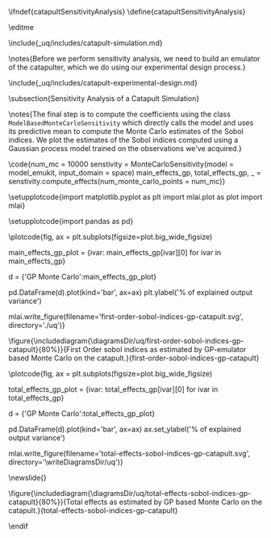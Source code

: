 \ifndef{catapultSensitivityAnalysis}
\define{catapultSensitivityAnalysis}


\editme


\include{_uq/includes/catapult-simulation.md}

\notes{Before we perform sensitivity analysis, we need to build an emulator of the catapulter, which we do using our experimental design process.}

\include{_uq/includes/catapult-experimental-design.md}

\subsection{Sensitivity Analysis of a Catapult Simulation}

\notes{The final step is to compute the coefficients using the class `ModelBasedMonteCarloSensitivity` which directly calls the model and uses its predictive mean to compute the Monte Carlo estimates of the Sobol indices. We plot the estimates of the Sobol indices computed using a Gaussian process model trained on the observations we've acquired.}

\code{num_mc = 10000
senstivity = MonteCarloSensitivity(model = model_emukit, input_domain = space)
main_effects_gp, total_effects_gp, _ = senstivity.compute_effects(num_monte_carlo_points = num_mc)}

\setupplotcode{import matplotlib.pyplot as plt
import mlai.plot as plot
import mlai}

\setupplotcode{import pandas as pd}

\plotcode{fig, ax = plt.subplots(figsize=plot.big_wide_figsize)

main_effects_gp_plot = {ivar: main_effects_gp[ivar][0] for ivar in main_effects_gp}

d = {'GP Monte Carlo':main_effects_gp_plot}

pd.DataFrame(d).plot(kind='bar', ax=ax)
plt.ylabel('% of explained output variance')

mlai.write_figure(filename='first-order-sobol-indices-gp-catapult.svg', directory='./uq')}


\figure{\includediagram{\diagramsDir/uq/first-order-sobol-indices-gp-catapult}{80%}}{First Order sobol indices as estimated by GP-emulator based Monte Carlo on the catapult.}{first-order-sobol-indices-gp-catapult}

\plotcode{fig, ax = plt.subplots(figsize=plot.big_wide_figsize)

total_effects_gp_plot = {ivar: total_effects_gp[ivar][0] for ivar in total_effects_gp}

d = {'GP Monte Carlo':total_effects_gp_plot}

pd.DataFrame(d).plot(kind='bar', ax=ax)
ax.set_ylabel('% of explained output variance')

mlai.write_figure(filename='total-effects-sobol-indices-gp-catapult.svg', directory='\writeDiagramsDir/uq')}

\newslide{}

\figure{\includediagram{\diagramsDir/uq/total-effects-sobol-indices-gp-catapult}{80%}}{Total effects as estimated by GP based Monte Carlo on the catapult.}{total-effects-sobol-indices-gp-catapult}


\endif
